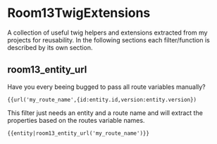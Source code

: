 Room13TwigExtensions
====================

A collection of useful twig helpers and extensions extracted from my projects for reusability. In the following sections each filter/function is described by its own section.

room13_entity_url
--------------------

Have you every beeing bugged to pass all route variables manually?

    {{url('my_route_name',{id:entity.id,version:entity.version})

This filter just needs an entity and a route name and will extract the properties based on the routes variable names.

    {{entity|room13_entity_url('my_route_name')}}


